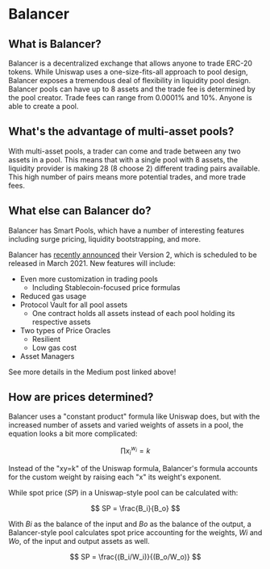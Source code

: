 # Balancer

## What is Balancer?

Balancer is a decentralized exchange that allows anyone to trade ERC-20 tokens. While Uniswap uses a one-size-fits-all approach to pool design, Balancer exposes a tremendous deal of flexibility in liquidity pool design. Balancer pools can have up to 8 assets and the trade fee is determined by the pool creator. Trade fees can range from 0.0001% and 10%. Anyone is able to create a pool. 

## What's the advantage of multi-asset pools?

With multi-asset pools, a trader can come and trade between any two assets in a pool. This means that with a single pool with 8 assets, the liquidity provider is making 28 \(8 choose 2\) different trading pairs available. This high number of pairs means more potential trades, and more trade fees. 

## What else can Balancer do?

Balancer has Smart Pools, which have a number of interesting features including surge pricing, liquidity bootstrapping, and more. 

Balancer has [recently announced](https://medium.com/balancer-protocol/balancer-v2-generalizing-amms-16343c4563ff) their Version 2, which is scheduled to be released in March 2021. New features will include:

* Even more customization in trading pools
  * Including Stablecoin-focused price formulas
* Reduced gas usage
* Protocol Vault for all pool assets
  * One contract holds all assets instead of each pool holding its respective assets
* Two types of Price Oracles
  * Resilient
  * Low gas cost
* Asset Managers

See more details in the Medium post linked above!

## How are prices determined?

Balancer uses a "constant product" formula like Uniswap does, but with the increased number of assets and varied weights of assets in a pool, the equation looks a bit more complicated:

$$
\prod{{x_i}^{w_i}}=k
$$

 Instead of the "xy=k" of the Uniswap formula, Balancer's formula accounts for the custom weight by raising each "x" its weight's exponent. 

While spot price \(_SP_\) in a Uniswap-style pool can be calculated with:

$$
SP = \frac{B_i}{B_o}
$$

With _Bi_ as the balance of the input and _Bo_ as the balance of the output, a Balancer-style pool calculates spot price accounting for the weights, _Wi_ and _Wo_, of the input and output assets as well.

$$
SP = \frac{(B_i/W_i)}{(B_o/W_o)}
$$



